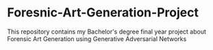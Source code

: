 # Foresnic-Art-Generation-Project
This repository contains my Bachelor's degree final year project about Forensic Art Generation using Generative Adversarial Networks
